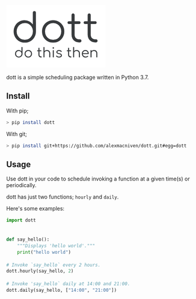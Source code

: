 ![image logo][logo]

dott is a simple scheduling package written in Python 3.7.

## Install

With pip;
```bash
> pip install dott
```

With git;
```bash
> pip install git+https://github.com/alexmacniven/dott.git#egg=dott
```

## Usage

Use dott in your code to schedule invoking a function at a given time(s) or
periodically.

dott has just two functions; `hourly` and `daily`.

Here's some examples:

```python
import dott


def say_hello():
    """Displays 'hello world'."""
    print("hello world")

# Invoke `say_hello` every 2 hours.
dott.hourly(say_hello, 2)

# Invoke 'say_hello` daily at 14:00 and 21:00.
dott.daily(say_hello, ["14:00", "21:00"])
```

[logo]: ./docs/assets/logo.png
